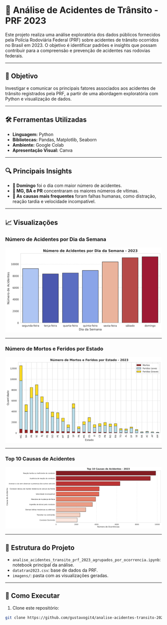 # 🚦 Análise de Acidentes de Trânsito - PRF 2023

Este projeto realiza uma análise exploratória dos dados públicos fornecidos pela Polícia Rodoviária Federal (PRF) sobre acidentes de trânsito ocorridos no Brasil em 2023. O objetivo é identificar padrões e insights que possam contribuir para a compreensão e prevenção de acidentes nas rodovias federais.

---

## 🎯 Objetivo

Investigar e comunicar os principais fatores associados aos acidentes de trânsito registrados pela PRF, a partir de uma abordagem exploratória com Python e visualização de dados.

---

## 🛠️ Ferramentas Utilizadas

- **Linguagem:** Python
- **Bibliotecas:** Pandas, Matplotlib, Seaborn
- **Ambiente:** Google Colab
- **Apresentação Visual:** Canva

---

## 🔍 Principais Insights

- **📅 Domingo** foi o dia com maior número de acidentes.
- **📍 MG, BA e PR** concentraram os maiores números de vítimas.
- **🚧 As causas mais frequentes** foram falhas humanas, como distração, reação tardia e velocidade incompatível.

---

## 📈 Visualizações

### Número de Acidentes por Dia da Semana

![Acidentes por Dia](https://github.com/gustavogit4/analise-acidentes-transito-2023/blob/main/imagens/acidentes_por_dia.png?raw=true)

---

### Número de Mortos e Feridos por Estado

![Vítimas por Estado](https://github.com/gustavogit4/analise-acidentes-transito-2023/blob/main/imagens/vitimas_por_estado.png?raw=true)

---

### Top 10 Causas de Acidentes

![Causas de Acidentes](https://github.com/gustavogit4/analise-acidentes-transito-2023/blob/main/imagens/principais_causas.png?raw=true)

---

## 📂 Estrutura do Projeto

- `analise_acidentes_transito_prf_2023_agrupados_por_ocorrencia.ipynb`: notebook principal da análise.
- `datatran2023.csv`: base de dados da PRF.
- `imagens/`: pasta com as visualizações geradas.

---

## 🧭 Como Executar

1. Clone este repositório:
```bash
git clone https://github.com/gustavogit4/analise-acidentes-transito-2023.git
